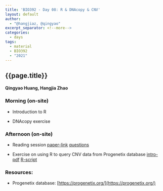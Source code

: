 ```yaml
---
title: 'BIO392 - Day 08: R & DNAcopy & CNV'
layout: default
author:
  - "@hangjiaz, @qingyao"
excerpt_separator: <!--more-->
categories:
  - days
tags:
  - material
  - BIO392
  - "2021"
---
```


## {{page.title}}
####  Qingyao Huang, Hangjia Zhao

### Morning (on-site)

* Introduction to R

* DNAcopy exercise

### Afternoon (on-site)

* Reading session [paper-link](https://www.nature.com/articles/nrg3871)   [questions](/UZH-BIO392/course-material/2021/2021-10-01-day-08/2021-10-01-BIO392-reading-session.pdf)

* Exercise on using R to query CNV data from Progenetix database [intro-pdf](/UZH-BIO392/course-material/2021/2021-10-01-day-08/2021-10-01-BIO392-CNV-freq.pdf)      [R-script](/UZH-BIO392/course-material/2021/2021-10-01-day-08/2021-10-01-BIO392-CNV-freq.Rmd)


### Resources:

* Progenetix database: [https://progenetix.org/](https://progenetix.org/)
